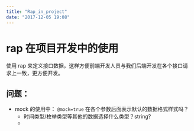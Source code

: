 ```yaml
---
title: "Rap_in_project"
date: "2017-12-05 19:08"
---
```


# rap 在项目开发中的使用

使用 rap 来定义接口数据，这样方便前端开发人员与我们后端开发在各个接口请求上一致，更方便开发。

## 问题：
- mock 的使用中： `@mock=true` 在各个参数后面表示默认的数据格式样式吗？
  - 时间类型/枚举类型等其他的数据选择什么类型？string?
  - 
